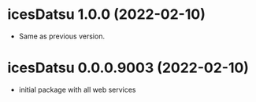 <!-- NEWS.md is maintained by https://cynkra.github.io/fledge, do not edit -->

# icesDatsu 1.0.0 (2022-02-10)

- Same as previous version.


# icesDatsu 0.0.0.9003 (2022-02-10)

* initial package with all web services

